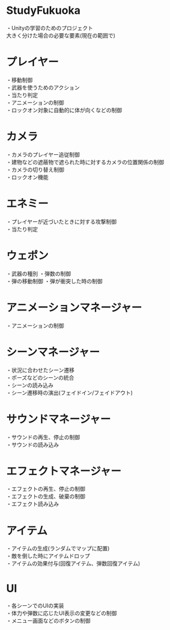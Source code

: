 # StudyFukuoka
・Unityの学習のためのプロジェクト  
大きく分けた場合の必要な要素(現在の範囲で)
# プレイヤー
・移動制御  
・武器を使うためのアクション  
・当たり判定  
・アニメーションの制御  
・ロックオン対象に自動的に体が向くなどの制御
# カメラ
・カメラのプレイヤー追従制御  
・建物などの遮蔽物で遮られた時に対するカメラの位置関係の制御  
・カメラの切り替え制御  
・ロックオン機能
# エネミー
・プレイヤーが近づいたときに対する攻撃制御  
・当たり判定
# ウェポン
・武器の種別
・弾数の制御  
・弾の移動制御
・弾が衝突した時の制御
# アニメーションマネージャー
・アニメーションの制御  
# シーンマネージャー
・状況に合わせたシーン遷移  
・ポーズなどのシーンの統合  
・シーンの読み込み  
・シーン遷移時の演出(フェイドイン/フェイドアウト)
# サウンドマネージャー
・サウンドの再生、停止の制御  
・サウンドの読み込み
# エフェクトマネージャー
・エフェクトの再生、停止の制御  
・エフェクトの生成、破棄の制御  
・エフェクト読み込み
# アイテム
・アイテムの生成(ランダムでマップに配置)  
・敵を倒した時にアイテムドロップ  
・アイテムの効果付与(回復アイテム、弾数回復アイテム)
# UI
・各シーンでのUIの実装  
・体力や弾数に応じたUI表示の変更などの制御  
・メニュー画面などのボタンの制御

